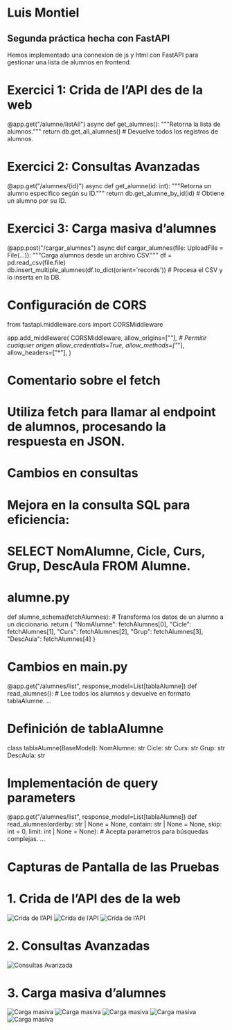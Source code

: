 # Luis Montiel

## Segunda práctica hecha con FastAPI
Hemos implementado una connexion de js y html con FastAPI para gestionar una lista de alumnos en frontend.

# Exercici 1: Crida de l’API des de la web
@app.get("/alumne/listAll")
async def get_alumnes():
    """Retorna la lista de alumnos."""
    return db.get_all_alumnes()  # Devuelve todos los registros de alumnos.

# Exercici 2: Consultas Avanzadas
@app.get("/alumnes/{id}")
async def get_alumne(id: int):
    """Retorna un alumno específico según su ID."""
    return db.get_alumne_by_id(id)  # Obtiene un alumno por su ID.

# Exercici 3: Carga masiva d’alumnes
@app.post("/cargar_alumnes")
async def cargar_alumnes(file: UploadFile = File(...)):
    """Carga alumnos desde un archivo CSV."""
    df = pd.read_csv(file.file)
    db.insert_multiple_alumnes(df.to_dict(orient='records'))  # Procesa el CSV y lo inserta en la DB.

# Configuración de CORS
from fastapi.middleware.cors import CORSMiddleware

app.add_middleware(
    CORSMiddleware,
    allow_origins=["*"],  # Permitir cualquier origen
    allow_credentials=True,
    allow_methods=["*"],
    allow_headers=["*"],
)

# Comentario sobre el fetch
# Utiliza fetch para llamar al endpoint de alumnos, procesando la respuesta en JSON.

# Cambios en consultas
# Mejora en la consulta SQL para eficiencia: 
# SELECT NomAlumne, Cicle, Curs, Grup, DescAula FROM Alumne.

# alumne.py
def alumne_schema(fetchAlumnes):
    # Transforma los datos de un alumno a un diccionario.
    return {
        "NomAlumne": fetchAlumnes[0],
        "Cicle": fetchAlumnes[1],
        "Curs": fetchAlumnes[2],
        "Grup": fetchAlumnes[3],
        "DescAula": fetchAlumnes[4]
    }

# Cambios en main.py
@app.get("/alumnes/list", response_model=List[tablaAlumne])
def read_alumnes():
    # Lee todos los alumnos y devuelve en formato tablaAlumne.
    ...

# Definición de tablaAlumne
class tablaAlumne(BaseModel):
    NomAlumne: str
    Cicle: str
    Curs: str
    Grup: str
    DescAula: str

# Implementación de query parameters
@app.get("/alumnes/list", response_model=List[tablaAlumne])
def read_alumnes(orderby: str | None = None, contain: str | None = None,
                 skip: int = 0, limit: int | None = None):
    # Acepta parámetros para búsquedas complejas.
    ...

# Capturas de Pantalla de las Pruebas
# 1. Crida de l’API des de la web 
![Crida de l’API](captures/crida_api.png)
![Crida de l’API](captures/crida_api-1.png)
![Crida de l’API](captures/crida_api-2.png)
# 2. Consultas Avanzadas
![Consultas Avanzada](captures/consultas-avanzades.png)
# 3. Carga masiva d’alumnes
![Carga masiva](captures/carga-masiva.png)
![Carga masiva](captures/carga-masiva-1.png)
![Carga masiva](captures/carga-masiva-2.png)
![Carga masiva](captures/carga-masiva-3.png)
![Carga masiva](captures/carga-masiva-4.png)
